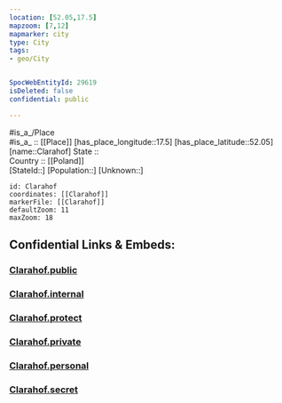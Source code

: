 ```yaml
---
location: [52.05,17.5] 
mapzoom: [7,12] 
mapmarker: city 
type: City
tags:
- geo/City


SpocWebEntityId: 29619
isDeleted: false
confidential: public

---
```

#is_a_/Place  
#is_a_ :: [[Place]] 
[has_place_longitude::17.5] 
[has_place_latitude::52.05] 
[name::Clarahof] 
State ::  
Country :: [[Poland]]  
[StateId::] 
[Population::] 
[Unknown::] 


```leaflet
id: Clarahof
coordinates: [[Clarahof]] 
markerFile: [[Clarahof]] 
defaultZoom: 11 
maxZoom: 18
```


## Confidential Links & Embeds: 

### [Clarahof.public](/_public/\Earth\Continent\Europe\Europe~East\Poland\Provinces~Poland\Greater_Poland\CityClarahof.public.md) 

### [Clarahof.internal](/_internal/\Earth\Continent\Europe\Europe~East\Poland\Provinces~Poland\Greater_Poland\CityClarahof.internal.md) 

### [Clarahof.protect](/_protect/\Earth\Continent\Europe\Europe~East\Poland\Provinces~Poland\Greater_Poland\CityClarahof.protect.md) 

### [Clarahof.private](/_private/\Earth\Continent\Europe\Europe~East\Poland\Provinces~Poland\Greater_Poland\CityClarahof.private.md) 

### [Clarahof.personal](/_personal/\Earth\Continent\Europe\Europe~East\Poland\Provinces~Poland\Greater_Poland\CityClarahof.personal.md) 

### [Clarahof.secret](/_secret/\Earth\Continent\Europe\Europe~East\Poland\Provinces~Poland\Greater_Poland\CityClarahof.secret.md)

